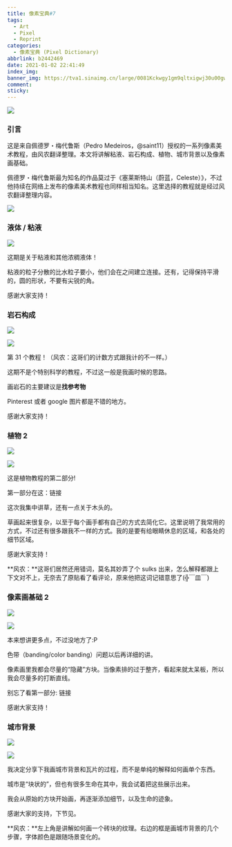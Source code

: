 ```yaml
---
title: 像素宝典#7
tags:
  - Art
  - Pixel
  - Reprint
categories:
  - 像素宝典 (Pixel Dictionary)
abbrlink: b2442469
date: 2021-01-02 22:41:49
index_img:
banner_img: https://tva1.sinaimg.cn/large/0081Kckwgy1gm9qltxigwj30u00gwwh1.jpg
comment:
sticky:
---
```




![](https://tva1.sinaimg.cn/large/008eGmZEly1gn5zdb4ui8j318g0p046e.jpg)

### 引言

这是来自佩德罗・梅代鲁斯（Pedro Medeiros，@saint11）授权的一系列像素美术教程，由风农翻译整理。本文将讲解粘液、岩石构成、植物、城市背景以及像素画基础。

<!--more-->



佩德罗・梅代鲁斯最为知名的作品莫过于《塞莱斯特山（蔚蓝，Celeste）》，不过他持续在网络上发布的像素美术教程也同样相当知名。这里选择的教程就是经过风农翻译整理内容。

![](https://tva1.sinaimg.cn/large/0081Kckwgy1gm9qfvi92oj30u008c3z7.jpg)





### 液体 / 粘液

![](https://tva1.sinaimg.cn/large/0081Kckwgy1gm9qetza7hg30e80e8qhl.gif)



这期是关于粘液和其他浓稠液体！

粘液的粒子分散的比水粒子要小，他们会在之间建立连接。还有，记得保持平滑的，圆的形状，不要有尖锐的角。

感谢大家支持！



### 岩石构成

![](https://tva1.sinaimg.cn/large/0081Kckwgy1gm9qewib7rg30e80e8e5k.gif)

![](https://tva1.sinaimg.cn/large/0081Kckwgy1gm9qg9jnrgg30e80e8khw.gif)


第 31 个教程！（风农：这哥们的计数方式跟我计的不一样。）

这期不是个特别科学的教程，不过这一般是我画时候的思路。

画岩石的主要建议是**找参考物**

Pinterest 或者 google 图片都是不错的地方。

感谢大家支持！



### 植物 2

![](https://tva1.sinaimg.cn/large/0081Kckwgy1gm9qeyrjeig30e80e8wy7.gif)

![](https://tva1.sinaimg.cn/large/0081Kckwgy1gm9qf78nveg30e80e8h5q.gif)


这是植物教程的第二部分! 

第一部分在这：链接

这次我集中讲草，还有一点关于木头的。

草画起来很复杂，以至于每个画手都有自己的方式去简化它。这里说明了我常用的方式，不过还有很多跟我不一样的方式。我的是要有给眼睛休息的区域，和各处的细节区域。

感谢大家支持！

**风农：**这哥们居然还用错词，莫名其妙弄了个 sulks 出来，怎么解释都跟上下文对不上，无奈去了原贴看了看评论，原来他把这词记错意思了(╬￣皿￣)



### 像素画基础 2



![](https://tva1.sinaimg.cn/large/0081Kckwgy1gm9qhmeu7kg30e80e8gxf.gif)

![](https://tva1.sinaimg.cn/large/0081Kckwgy1gm9qf1j3gpg30e80e8gy8.gif)


本来想讲更多点，不过没地方了:P

色带（banding/color banding）问题以后再详细的讲。

像素画里我都会尽量的“隐藏”方块。当像素排的过于整齐，看起来就太呆板，所以我会尽量多的打断直线。

别忘了看第一部分: 链接

感谢大家支持！



### 城市背景

![](https://tva1.sinaimg.cn/large/0081Kckwgy1gm9qf237ddg30e80e8x2m.gif)

![](https://tva1.sinaimg.cn/large/0081Kckwgy1gm9qf3ibz2g30e80e8azu.gif)


我决定分享下我画城市背景和瓦片的过程，而不是单纯的解释如何画单个东西。

城市是“块状的”，但也有很多生命在其中，我会试着把这些展示出来。

我会从原始的方块开始画，再逐渐添加细节，以及生命的迹象。

感谢大家的支持，下节见。

**风农：**左上角是讲解如何画一个砖块的纹理。右边的框是画城市背景的几个步骤，字体颜色是跟随场景变化的。

